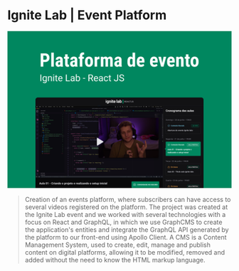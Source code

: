 # Ignite Lab | Event Platform

![cover](cover.png)
> Creation of an events platform, where subscribers can have access to several videos registered on the platform.
> The project was created at the Ignite Lab event and we worked with several technologies with a focus on React and GraphQL,
> in which we use GraphCMS to create the application's entities and integrate the GraphQL API generated by the platform to our front-end using Apollo Client.
> A CMS is a Content Management System, used to create, edit, manage and publish content on digital platforms, allowing it to be modified, removed and added without the need to know the HTML markup language.
